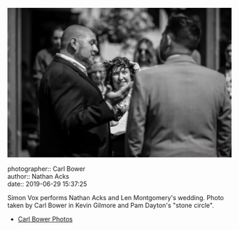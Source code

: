 ![Simon Vox performs Nathan Acks and Len Montgomery's wedding](assets/2019-06-29-set-1-the-ceremony-16.webp)

photographer:: Carl Bower  
author:: Nathan Acks  
date:: 2019-06-29 15:37:25

Simon Vox performs Nathan Acks and Len Montgomery's wedding. Photo taken by Carl Bower in Kevin Gilmore and Pam Dayton's "stone circle".

* [Carl Bower Photos](https://carlbowerphotos.com)
